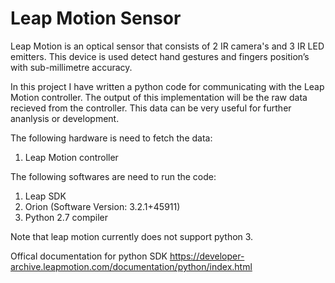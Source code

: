 # Leap Motion Sensor
 
 Leap Motion is an optical sensor that consists of 2 IR camera's and 3 IR LED emitters. This device is used detect hand gestures and fingers position’s with 
 sub-millimetre accuracy.
 
 In this project I have written a python code for communicating with the Leap Motion controller. The output of this implementation will be the raw data recieved 
 from the controller. This data can be very useful for further ananlysis or development. 

The following hardware is need to fetch the data:
1.	Leap Motion controller

The following softwares are need to run the code:
1.	Leap SDK
2.	Orion (Software Version: 3.2.1+45911)
3.	Python 2.7 compiler

Note that leap motion currently does not support python 3. 

Offical documentation for python SDK https://developer-archive.leapmotion.com/documentation/python/index.html

